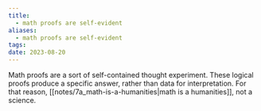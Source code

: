 ```yaml
---
title:
  - math proofs are self-evident
aliases:
  - math proofs are self-evident
tags:
date: 2023-08-20
---
```


Math proofs are a sort of self-contained thought experiment. These logical proofs produce a specific answer, rather than data for interpretation. For that reason, [[notes/7a_math-is-a-humanities|math is a humanities]], not a science.